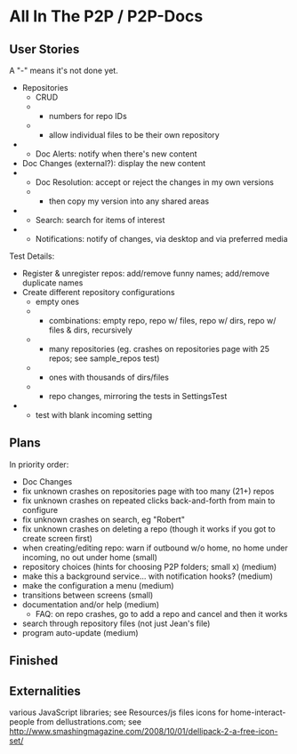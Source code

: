 All In The P2P / P2P-Docs
==============

User Stories
------------

A "-" means it's not done yet.

 * Repositories
    * CRUD
    * - numbers for repo IDs
    * - allow individual files to be their own repository
 * - Doc Alerts: notify when there's new content
 * Doc Changes (external?): display the new content
 * - Doc Resolution: accept or reject the changes in my own versions
    * - then copy my version into any shared areas
 * - Search: search for items of interest
 * - Notifications: notify of changes, via desktop and via preferred media


Test Details:

 * Register & unregister repos: add/remove funny names; add/remove duplicate names
 * Create different repository configurations
    * empty ones
    * - combinations: empty repo, repo w/ files, repo w/ dirs, repo w/ files & dirs, recursively
    * - many repositories (eg. crashes on repositories page with 25 repos; see sample_repos test)
    * - ones with thousands of dirs/files
    * - repo changes, mirroring the tests in SettingsTest
  * - test with blank incoming setting


Plans
-----

In priority order:

 * Doc Changes
 * fix unknown crashes on repositories page with too many (21+) repos
 * fix unknown crashes on repeated clicks back-and-forth from main to configure
 * fix unknown crashes on search, eg "Robert"
 * fix unknown crashes on deleting a repo (though it works if you got to create screen first)
 * when creating/editing repo: warn if outbound w/o home, no home under incoming, no out under home (small)
 * repository choices (hints for choosing P2P folders; small x) (medium)
 * make this a background service... with notification hooks? (medium)
 * make the configuration a menu (medium)
 * transitions between screens (small)
 * documentation and/or help (medium)
   * FAQ: on repo crashes, go to add a repo and cancel and then it works
 * search through repository files (not just Jean's file)
 * program auto-update (medium)


Finished
--------


Externalities
-------------

various JavaScript libraries; see Resources/js files
icons for home-interact-people from dellustrations.com; see http://www.smashingmagazine.com/2008/10/01/dellipack-2-a-free-icon-set/
